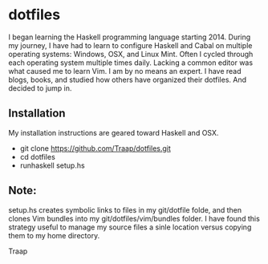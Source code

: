 dotfiles
========
I began learning the Haskell programming language starting 2014.  During my 
journey, I have had to learn to configure Haskell and Cabal on multiple 
operating systems:  Windows, OSX, and Linux Mint.  Often I cycled through each 
operating system multiple times daily.  Lacking a common editor was what caused 
me to learn Vim.  I am by no means an expert.  I have read blogs, books, and 
studied how others have organized their dotfiles.  And decided to jump in.

## Installation
My installation instructions are geared toward Haskell and OSX. 
* git clone https://github.com/Traap/dotfiles.git
* cd dotfiles
* runhaskell setup.hs


## Note:
setup.hs creates symbolic links to files in my git/dotfile folde, and then
clones Vim bundles into my git/dotfiles/vim/bundles folder.  I have found
this strategy useful to manage my source files a sinle location versus copying
them to my home directory.


Traap
